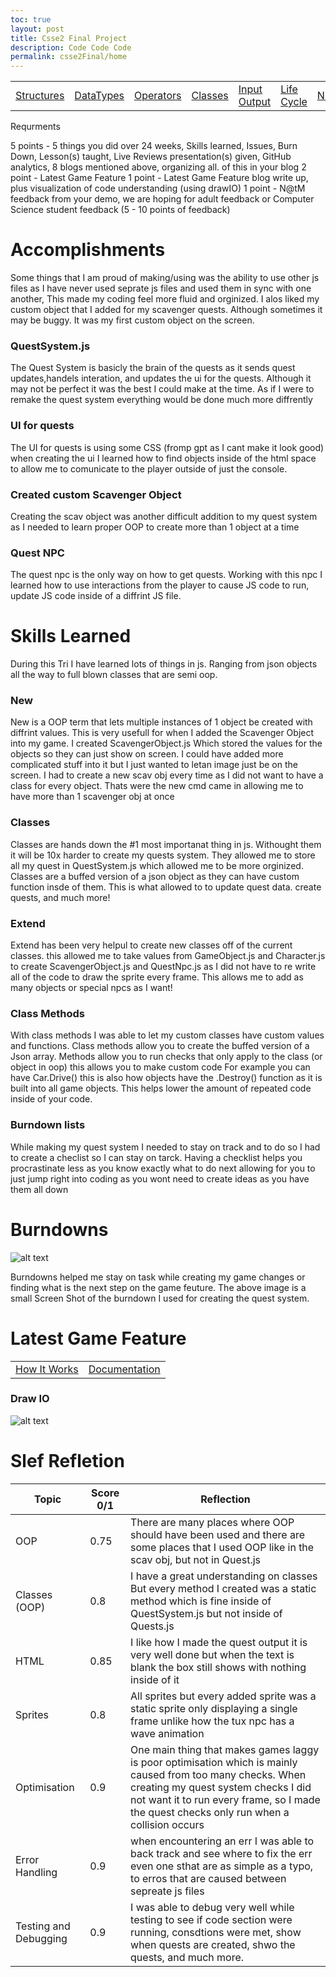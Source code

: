 ```yaml
---
toc: true
layout: post
title: Csse2 Final Project
description: Code Code Code
permalink: csse2Final/home
---
```


<html>
<table>
    <tr>
        <td><a href="{{site.baseurl}}/cssefinaltri2/controlStructures">Structures</a></td>
        <td><a href="{{site.baseurl}}/cssefinaltri2/datatypes">DataTypes</a></td>
        <td><a href="{{site.baseurl}}/cssefinaltri2/operators">Operators</a></td>
        <td><a href="{{site.baseurl}}/cssefinaltri2/classes">Classes</a></td>
        <td><a href="{{site.baseurl}}/cssefinaltri2/inputoutput">Input Output</a></td>
        <td><a href="{{site.baseurl}}/cssefinaltri2/lifecycle">Life Cycle</a></td>
        <td><a href="{{site.baseurl}}/cssefinaltri2/nightAtTheMuseum">N@tM</a></td>
    </tr>
</table>
</html>

Requrments

5 points - 5 things you did over 24 weeks, Skills learned, Issues, Burn Down, Lesson(s) taught, Live Reviews presentation(s) given, GitHub analytics, 8 blogs mentioned above, organizing all. of this in your blog
2 point - Latest Game Feature
1 point - Latest Game Feature blog write up, plus visualization of code understanding (using drawIO)
1 point -  N@tM feedback from your demo, we are hoping for adult feedback or Computer Science student feedback (5 - 10 points of feedback)



# Accomplishments

Some things that I am proud of making/using was the ability to use other js files as I have never used seprate js files and used them in sync with one another, This made my coding feel more fluid and orginized. I alos liked my custom object that I added for my scavenger quests. Although sometimes it may be buggy. It was my first custom object on the screen. 

### QuestSystem.js
The Quest System is basicly the brain of the quests as it sends quest updates,handels interation, and updates the ui for the quests. Although it may not be perfect it was the best I could make at the time. As if I were to remake the quest system everything would be done much more diffrently

### UI for quests
The UI for quests is using some CSS (fromp gpt as I cant make it look good) when creating the ui I learned how to find objects inside of the html space to allow me to comunicate to the player outside of just the console.

### Created custom Scavenger Object
Creating the scav object was another difficult addition to my quest system as I needed to learn proper OOP to create more than 1 object at a time

### Quest NPC
The quest npc is the only way on how to get quests. Working with this npc I learned how to use interactions from the player to cause JS code to run, update JS code inside of a diffrint JS file.


# Skills Learned

During this Tri I have learned lots of things in js. Ranging from json objects all the way to full blown classes that are semi oop.

### New
New is a OOP term that lets multiple instances of 1 object be created with diffrint values. This is very usefull for when I added the Scavenger Object into my game. I created ScavengerObject.js Which stored the values for the objects so they can just show on screen. I could have added more complicated stuff into it but I just wanted to letan image just be on the screen. I had to create a new scav obj every time as I did not want to have a class for every object. Thats were the new cmd came in allowing me to have more than 1 scavenger obj at once

### Classes

Classes are hands down the #1 most importanat thing in js. Withought them it will be 10x harder to create my quests system. They allowed me to store all my quest in QuestSystem.js which allowed me to be more orginized. Classes are a buffed version of a json object as they can have custom function insde of them. This is what allowed to to update quest data. create quests, and much more!


### Extend

Extend has been very helpul to create new classes off of the current classes. this allowed me to take values from GameObject.js and Character.js to create ScavengerObject.js and QuestNpc.js as I did not have to re write all of the code to draw the sprite every frame. This allows me to add as many objects or special npcs as I want!


### Class Methods

With class methods I was able to let my custom classes have custom values and functions. Class methods allow you to create the buffed version of a Json array. Methods allow you to run checks that only apply to the class (or object in oop) this allows you to make custom code For example you can have Car.Drive() this is also how objects have the .Destroy() function as it is built into all game objects. This helps lower the amount of repeated code inside of your code.


### Burndown lists

While making my quest system I needed to stay on track and to do so I had to create a checlist so I can stay on tarck. Having a checklist helps you procrastinate less as you know exactly what to do next allowing for you to just jump right into coding as you wont need to create ideas as you have them all down


# Burndowns

![alt text](image.png)

Burndowns helped me stay on task while creating my game changes or finding what is the next step on the game feuture. The above image is a small Screen Shot of the burndown I used for creating the quest system.


# Latest Game Feature
<html>
<table>
    <tr>
        <td><a href="{{site.baseurl}}/adventuregame/howitworks">How It Works</a></td>
        <td><a href="{{site.baseurl}}/adventuregame/documentation">Documentation</a></td>
    </tr>
</table>
</html>

### Draw IO
![alt text](image-1.png)


# Slef Refletion

| Topic             | Score 0/1         | Reflection         |
|-------------------|-------------------|--------------------|
| OOP               | 0.75               | There are many places where OOP should have been used and there are some places that I used OOP like in the scav obj, but not in Quest.js  |
| Classes (OOP)     | 0.8               | I have a great understanding on classes But every method I created was a static method which is fine inside of QuestSystem.js but not inside of Quests.js |
| HTML              | 0.85              | I like how I made the quest output it is very well done but when the text is blank the box still shows with nothing inside of it  |
| Sprites           | 0.8               | All sprites but every added sprite was a static sprite only displaying a single frame unlike how the tux npc has a wave animation  |
| Optimisation      | 0.9               | One main thing that makes games laggy is poor optimisation which is mainly caused from too many checks. When creating my quest system checks I did not want it to run every frame, so I made the quest checks only run when a collision occurs |
| Error Handling    | 0.9      | when encountering an err I was able to back track and see where to fix the err even one sthat are as simple as a typo, to erros that are caused between sepreate js files  |
| Testing and Debugging      | 0.9     | I was able to debug very well while testing to see if code section were running, consdtions were met, show when quests are created, shwo the quests, and much more. |